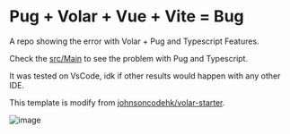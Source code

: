 # Pug + Volar + Vue + Vite = Bug

A repo showing the error with Volar + Pug and Typescript Features.

Check the [src/Main](./src/App.vue) to see the problem with Pug and Typescript.

It was tested on VsCode, idk if other results would happen with any other IDE.

This template is modify from [johnsoncodehk/volar-starter](https://github.com/johnsoncodehk/volar-starter).

![image](https://github.com/ZhMster/vue-volar-pug-bug/assets/107897693/c709c90d-67b1-44c2-ad08-b63fde533089)

